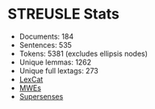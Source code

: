 STREUSLE Stats
==============

* Documents:                184
* Sentences:                535
* Tokens:                  5381 (excludes ellipsis nodes)
* Unique lemmas:           1262
* Unique full lextags:      273
* [LexCat](LEXCAT.txt)
* [MWEs](MWES.txt)
* [Supersenses](SUPERSENSES.txt)
